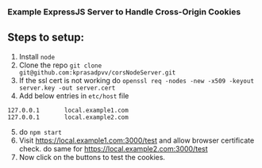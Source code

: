 ### Example ExpressJS Server to Handle Cross-Origin Cookies

## Steps to setup:

1) Install `node`
2) Clone the repo `git clone git@github.com:kprasadpvv/corsNodeServer.git`
3) If the ssl cert is not working do `openssl req -nodes -new -x509 -keyout server.key -out server.cert`
4) Add below entries in `etc/host` file
```
127.0.0.1       local.example1.com
127.0.0.1       local.example2.com
```
5) do `npm start`
6) Visit https://local.example1.com:3000/test and allow browser certificate check. do same for https://local.example2.com:3000/test
7) Now click on the buttons to test the cookies.
